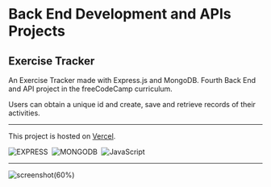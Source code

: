 # Back End Development and APIs Projects
## Exercise Tracker

An Exercise Tracker made with Express.js and MongoDB. Fourth Back End and API project in the freeCodeCamp curriculum.

Users can obtain a unique id and create, save and retrieve records of their activities.

---

This project is hosted on [Vercel](https://exercise-tracker-three.vercel.app/).

![EXPRESS](https://img.shields.io/badge/Express.js-fff.svg?&logo=Express&logoColor=000)&nbsp;
![MONGODB](https://img.shields.io/badge/MongoDB-fff.svg?&logo=MongoDB&logoColor=#47A248)&nbsp;
![JavaScript](https://img.shields.io/badge/JavaScript-f7df1e.svg?&logo=javascript&logoColor=black)&nbsp;

---

![screenshot(60%)](https://user-images.githubusercontent.com/78434326/159156303-8cdab075-9d73-4c41-b41b-f358627094cd.png)
